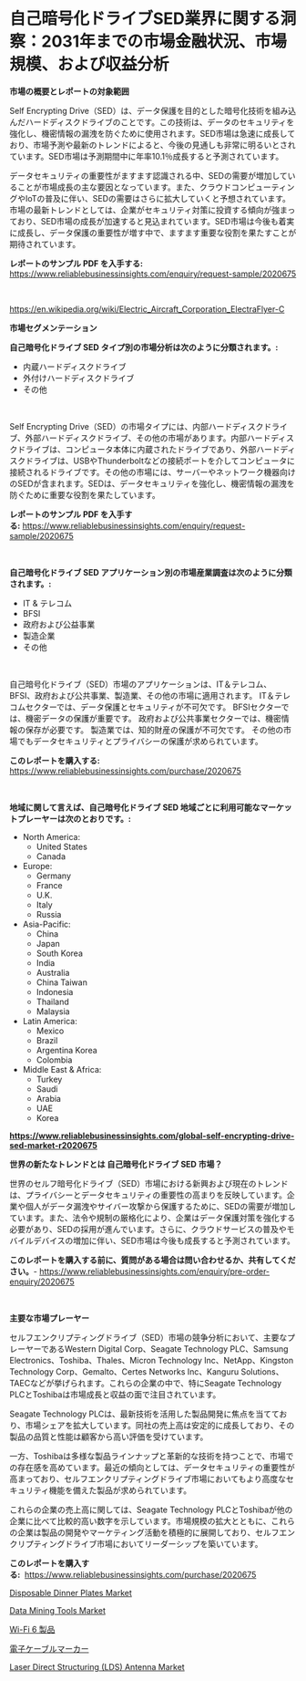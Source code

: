 <p><h1>自己暗号化ドライブSED業界に関する洞察：2031年までの市場金融状況、市場規模、および収益分析</h1></p><p><strong>市場の概要とレポートの対象範囲</strong></p>
<p><p>Self Encrypting Drive（SED）は、データ保護を目的とした暗号化技術を組み込んだハードディスクドライブのことです。この技術は、データのセキュリティを強化し、機密情報の漏洩を防ぐために使用されます。SED市場は急速に成長しており、市場予測や最新のトレンドによると、今後の見通しも非常に明るいとされています。SED市場は予測期間中に年率10.1％成長すると予測されています。</p><p>データセキュリティの重要性がますます認識される中、SEDの需要が増加していることが市場成長の主な要因となっています。また、クラウドコンピューティングやIoTの普及に伴い、SEDの需要はさらに拡大していくと予想されています。市場の最新トレンドとしては、企業がセキュリティ対策に投資する傾向が強まっており、SED市場の成長が加速すると見込まれています。SED市場は今後も着実に成長し、データ保護の重要性が増す中で、ますます重要な役割を果たすことが期待されています。</p></p>
<p><strong>レポートのサンプル PDF を入手する:</strong> <a href="https://www.reliablebusinessinsights.com/enquiry/request-sample/2020675">https://www.reliablebusinessinsights.com/enquiry/request-sample/2020675</a></p>
<p>&nbsp;</p>
<p><a href="https://en.wikipedia.org/wiki/Electric_Aircraft_Corporation_ElectraFlyer-C">https://en.wikipedia.org/wiki/Electric_Aircraft_Corporation_ElectraFlyer-C</a></p>
<p><strong>市場セグメンテーション</strong></p>
<p><strong>自己暗号化ドライブ SED タイプ別の市場分析は次のように分類されます。:</strong></p>
<p><ul><li>内蔵ハードディスクドライブ</li><li>外付けハードディスクドライブ</li><li>その他</li></ul></p>
<p>&nbsp;</p>
<p><p>Self Encrypting Drive（SED）の市場タイプには、内部ハードディスクドライブ、外部ハードディスクドライブ、その他の市場があります。内部ハードディスクドライブは、コンピュータ本体に内蔵されたドライブであり、外部ハードディスクドライブは、USBやThunderboltなどの接続ポートを介してコンピュータに接続されるドライブです。その他の市場には、サーバーやネットワーク機器向けのSEDが含まれます。SEDは、データセキュリティを強化し、機密情報の漏洩を防ぐために重要な役割を果たしています。</p></p>
<p><strong>レポートのサンプル PDF を入手する:</strong>&nbsp;<a href="https://www.reliablebusinessinsights.com/enquiry/request-sample/2020675">https://www.reliablebusinessinsights.com/enquiry/request-sample/2020675</a></p>
<p>&nbsp;</p>
<p><strong> 自己暗号化ドライブ SED アプリケーション別の市場産業調査は次のように分類されます。:</strong></p>
<p><ul><li>IT & テレコム</li><li>BFSI</li><li>政府および公益事業</li><li>製造企業</li><li>その他</li></ul></p>
<p>&nbsp;</p>
<p><p>自己暗号化ドライブ（SED）市場のアプリケーションは、IT＆テレコム、BFSI、政府および公共事業、製造業、その他の市場に適用されます。 IT＆テレコムセクターでは、データ保護とセキュリティが不可欠です。 BFSIセクターでは、機密データの保護が重要です。 政府および公共事業セクターでは、機密情報の保存が必要です。 製造業では、知的財産の保護が不可欠です。 その他の市場でもデータセキュリティとプライバシーの保護が求められています。</p></p>
<p><strong>このレポートを購入する:</strong>&nbsp; <a href="https://www.reliablebusinessinsights.com/purchase/2020675">https://www.reliablebusinessinsights.com/purchase/2020675</a></p>
<p>&nbsp;</p>
<p><strong>地域に関して言えば、自己暗号化ドライブ SED 地域ごとに利用可能なマーケットプレーヤーは次のとおりです。:</strong></p>
<p><ul>
    <li>
        North America:
        <ul>
            <li>United States</li>
            <li>Canada</li>
        </ul>
    </li>
    <li>
        Europe:
        <ul>
            <li>Germany</li>
            <li>France</li>
            <li>U.K.</li>
            <li>Italy</li>
            <li>Russia</li>
        </ul>
    </li>
    <li>
        Asia-Pacific:
        <ul>
            <li>China</li>
            <li>Japan</li>
            <li>South Korea</li>
            <li>India</li>
            <li>Australia</li>
            <li>China Taiwan</li>
            <li>Indonesia</li>
            <li>Thailand</li>
            <li>Malaysia</li>
        </ul>
    </li>
    <li>
        Latin America:
        <ul>
            <li>Mexico</li>
            <li>Brazil</li>
            <li>Argentina Korea</li>
            <li>Colombia</li>
        </ul>
    </li>
    <li>
        Middle East & Africa:
        <ul>
            <li>Turkey</li>
            <li>Saudi</li>
            <li>Arabia</li>
            <li>UAE</li>
            <li>Korea</li>
        </ul>
    </li>
    </ul></p>
<p><strong><a href="https://www.reliablebusinessinsights.com/global-self-encrypting-drive-sed-market-r2020675">https://www.reliablebusinessinsights.com/global-self-encrypting-drive-sed-market-r2020675</a></strong>&nbsp;</p>
<p><strong>世界の新たなトレンドとは 自己暗号化ドライブ SED 市場？</strong></p>
<p><p>世界のセルフ暗号化ドライブ（SED）市場における新興および現在のトレンドは、プライバシーとデータセキュリティの重要性の高まりを反映しています。企業や個人がデータ漏洩やサイバー攻撃から保護するために、SEDの需要が増加しています。また、法令や規制の厳格化により、企業はデータ保護対策を強化する必要があり、SEDの採用が進んでいます。さらに、クラウドサービスの普及やモバイルデバイスの増加に伴い、SED市場は今後も成長すると予測されています。</p></p>
<p><strong>このレポートを購入する前に、質問がある場合は問い合わせるか、共有してください。</strong>- <a href="https://www.reliablebusinessinsights.com/enquiry/pre-order-enquiry/2020675">https://www.reliablebusinessinsights.com/enquiry/pre-order-enquiry/2020675</a></p>
<p>&nbsp;</p>
<p><strong>主要な市場プレーヤー</strong></p>
<p><p>セルフエンクリプティングドライブ（SED）市場の競争分析において、主要なプレーヤーであるWestern Digital Corp、Seagate Technology PLC、Samsung Electronics、Toshiba、Thales、Micron Technology Inc、NetApp、Kingston Technology Corp、Gemalto、Certes Networks Inc、Kanguru Solutions、TAECなどが挙げられます。これらの企業の中で、特にSeagate Technology PLCとToshibaは市場成長と収益の面で注目されています。</p><p>Seagate Technology PLCは、最新技術を活用した製品開発に焦点を当てており、市場シェアを拡大しています。同社の売上高は安定的に成長しており、その製品の品質と性能は顧客から高い評価を受けています。</p><p>一方、Toshibaは多様な製品ラインナップと革新的な技術を持つことで、市場での存在感を高めています。最近の傾向としては、データセキュリティの重要性が高まっており、セルフエンクリプティングドライブ市場においてもより高度なセキュリティ機能を備えた製品が求められています。</p><p>これらの企業の売上高に関しては、Seagate Technology PLCとToshibaが他の企業に比べて比較的高い数字を示しています。市場規模の拡大とともに、これらの企業は製品の開発やマーケティング活動を積極的に展開しており、セルフエンクリプティングドライブ市場においてリーダーシップを築いています。</p></p>
<p><strong>このレポートを購入する:</strong>&nbsp;&nbsp;<a href="https://www.reliablebusinessinsights.com/purchase/2020675">https://www.reliablebusinessinsights.com/purchase/2020675</a></p>
<p><p><a href="https://issuu.com/reportprime-2/docs/disposable-dinner-plates-market-size-2030.pptx">Disposable Dinner Plates Market</a></p><p><a href="https://issuu.com/reportprime-2/docs/data-mining-tools-market-size-2030.pptx">Data Mining Tools Market</a></p><p><a href="https://github.com/schmahlson/Market-Research-Report-List-2/blob/main/897293458376.md">Wi-Fi 6 製品</a></p><p><a href="https://github.com/TerrellConn/Market-Research-Report-List-2/blob/main/330204858377.md">電子ケーブルマーカー</a></p><p><a href="https://github.com/vimar16th/Market-Research-Report-List-5/blob/main/laser-direct-structuring-lds-antenna-market.md">Laser Direct Structuring (LDS) Antenna Market</a></p></p>